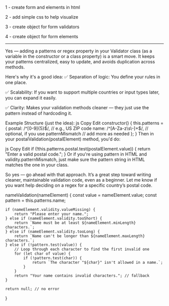 1 - create form and elements in html

2 - add simple css to help visualize

3 - create object for form validators

4 - create object for form elements

*******************

Yes — adding a patterns or regex property in your Validator class (as a variable in the constructor or a class property) is a smart move. It keeps your patterns centralized, easy to update, and avoids duplication across methods.

Here's why it's a good idea:
✅ Separation of logic: You define your rules in one place.

✅ Scalability: If you want to support multiple countries or input types later, you can expand it easily.

✅ Clarity: Makes your validation methods cleaner — they just use the pattern instead of hardcoding it.

Example Structure (just the idea):
js
Copy
Edit
constructor() {
    this.patterns = {
        postal: /^[0-9]{5}$/,  // e.g., US ZIP code
        name: /^[A-Za-z\s\-]+$/, // optional, if you use patternMismatch
        // add more as needed
    };
}
Then in your postalValidation(postalElement) method, you'd do:

js
Copy
Edit
if (!this.patterns.postal.test(postalElement.value)) {
    return "Enter a valid postal code.";
}
Or if you're using pattern in HTML and validity.patternMismatch, just make sure the pattern string in HTML matches the one in your class.

So yes — go ahead with that approach. It’s a great step toward writing cleaner, maintainable validation code, even as a beginner. Let me know if you want help deciding on a regex for a specific country’s postal code.

nameValidation(nameElement) {
    const value = nameElement.value;
    const pattern = this.patterns.name;

    if (nameElement.validity.valueMissing) {
        return "Please enter your name.";
    } else if (nameElement.validity.tooShort) {
        return `Name must be at least ${nameElement.minLength} characters.`;
    } else if (nameElement.validity.tooLong) {
        return `Name can't be longer than ${nameElement.maxLength} characters.`;
    } else if (!pattern.test(value)) {
        // Loop through each character to find the first invalid one
        for (let char of value) {
            if (!pattern.test(char)) {
                return `The character "${char}" isn't allowed in a name.`;
            }
        }
        return "Your name contains invalid characters."; // fallback
    }

    return null; // no error
}
